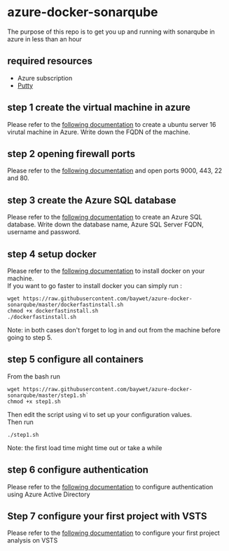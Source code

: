 # azure-docker-sonarqube
The purpose of this repo is to get you up and running with sonarqube in azure in less than an hour

## required resources
- Azure subscription
- [Putty](http://www.putty.org/)

## step 1 create the virtual machine in azure
Please refer to the [following documentation](https://azure.microsoft.com/en-us/documentation/articles/virtual-machines-linux-quick-create-portal/) to create a ubuntu server 16 virutal machine in Azure.
Write down the FQDN of the machine.

## step 2 opening firewall ports
Please refer to the [following documentation](https://azure.microsoft.com/en-us/documentation/articles/virtual-machines-windows-nsg-quickstart-portal/) and open ports 9000, 443, 22 and 80.

## step 3 create the Azure SQL database
Please refer to the [following documentation](https://azure.microsoft.com/en-us/documentation/articles/sql-database-get-started/) to create an Azure SQL database.
Write down the database name, Azure SQL Server FQDN, username and password.

## step 4 setup docker
Please refer to the [following documentation](https://docs.docker.com/engine/installation/linux/ubuntulinux/) to install docker on your machine.  
If you want to go faster to install docker you can simply run :  
```
wget https://raw.githubusercontent.com/baywet/azure-docker-sonarqube/master/dockerfastinstall.sh  
chmod +x dockerfastinstall.sh
./dockerfastinstall.sh
``` 
Note: in both cases don't forget to log in and out from the machine before going to step 5.  
## step 5 configure all containers
From the bash run  
```
wget https://raw.githubusercontent.com/baywet/azure-docker-sonarqube/master/step1.sh`  
chmod +x step1.sh
```
Then edit the script using vi to set up your configuration values.  
Then run  
``` 
./step1.sh
```
Note: the first load time might time out or take a while

## step 6 configure authentication
Please refer to the [following documentation](https://github.com/SonarQubeCommunity/sonar-auth-aad) to configure authentication using Azure Active Directory

## Step 7 configure your first project with VSTS
Please refer to the [following documentation](http://docs.sonarqube.org/display/SCAN/From+Team+Foundation+Server+2015+or+Visual+Studio+Team+Services) to configure your first project analysis on VSTS
